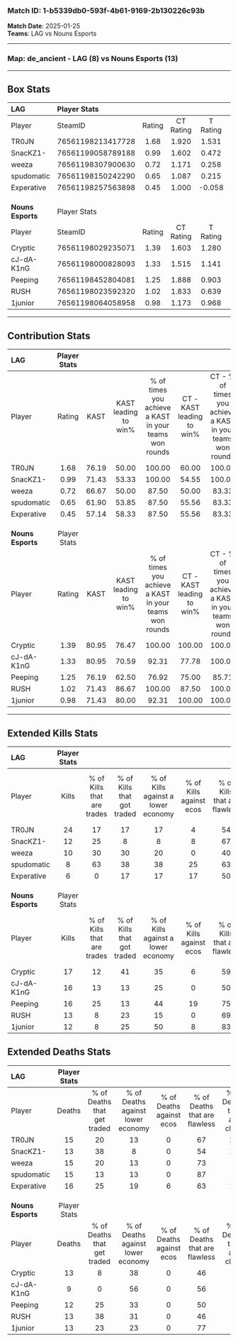 ### Match ID: 1-b5339db0-593f-4b61-9169-2b130226c93b  
**Match Date**: 2025-01-25  
**Teams**: LAG vs Nouns Esports  

---  

### **Map**: de_ancient - LAG (8) vs Nouns Esports (13)  
---  

## Box Stats  

| **LAG**           | Player Stats      |        |           |          |       |       |       |         |        |      |     |
| :- | :- | :-: | :-: | :-: | :-: | :-: | :-: | :-: | :-: | :-: | :-: |
| Player            | SteamID           | Rating | CT Rating | T Rating | KAST  |  ADR  | Kills | Assists | Deaths | K/D  | HS% |
| TR0JN             | 76561198213417728 |  1.68  |   1.920   |  1.531   | 76.19 | 127.8 |  24   |    9    |   15   | 1.60 | 58  |
| SnacKZ1-          | 76561199058789188 |  0.99  |   1.602   |  0.472   | 71.43 | 70.2  |  12   |    3    |   13   | 0.92 | 50  |
| weeza             | 76561198307900630 |  0.72  |   1.171   |  0.258   | 66.67 | 42.8  |  10   |    1    |   15   | 0.67 | 40  |
| spudomatic        | 76561198150242290 |  0.65  |   1.087   |  0.215   | 61.90 | 51.7  |   8   |    4    |   15   | 0.53 | 12  |
| Experative        | 76561198257563898 |  0.45  |   1.000   |  -0.058  | 57.14 | 34.8  |   6   |    3    |   16   | 0.38 | 50  |
|                   |                   |        |           |          |       |       |       |         |        |      |     |
|                   |                   |        |           |          |       |       |       |         |        |      |     |
|                   |                   |        |           |          |       |       |       |         |        |      |     |
| **Nouns Esports** | Player Stats      |        |           |          |       |       |       |         |        |      |     |
| Player            | SteamID           | Rating | CT Rating | T Rating | KAST  |  ADR  | Kills | Assists | Deaths | K/D  | HS% |
| Cryptic           | 76561198029235071 |  1.39  |   1.603   |  1.280   | 80.95 | 102.6 |  17   |    9    |   13   | 1.31 | 64  |
| cJ-dA-K1nG        | 76561198000828093 |  1.33  |   1.515   |  1.141   | 80.95 | 70.1  |  16   |    4    |   9    | 1.78 | 37  |
| Peeping           | 76561198452804081 |  1.25  |   1.888   |  0.903   | 76.19 | 78.3  |  16   |    5    |   12   | 1.33 | 43  |
| RUSH              | 76561198023592320 |  1.02  |   1.833   |  0.639   | 71.43 | 64.8  |  13   |    6    |   13   | 1.00 | 23  |
| 1junior           | 76561198064058958 |  0.98  |   1.173   |  0.968   | 71.43 | 66.9  |  12   |    4    |   13   | 0.92 | 33  |
---  

## Contribution Stats  

| **LAG**           | Player Stats |       |                      |                                                        |                           |                                                             |                          |                                                            |
| :- | :-: | :-: | :-: | :-: | :-: | :-: | :-: | :-: |
| Player            |    Rating    | KAST  | KAST leading to win% | % of times you achieve a KAST in your teams won rounds | CT - KAST leading to win% | CT - % of times you achieve a KAST in your teams won rounds | T - KAST leading to win% | T - % of times you achieve a KAST in your teams won rounds |
| TR0JN             |     1.68     | 76.19 |        50.00         |                         100.00                         |           60.00           |                           100.00                            |          33.33           |                           100.00                           |
| SnacKZ1-          |     0.99     | 71.43 |        53.33         |                         100.00                         |           54.55           |                           100.00                            |          50.00           |                           100.00                           |
| weeza             |     0.72     | 66.67 |        50.00         |                         87.50                          |           50.00           |                            83.33                            |          50.00           |                           100.00                           |
| spudomatic        |     0.65     | 61.90 |        53.85         |                         87.50                          |           55.56           |                            83.33                            |          50.00           |                           100.00                           |
| Experative        |     0.45     | 57.14 |        58.33         |                         87.50                          |           55.56           |                            83.33                            |          66.67           |                           100.00                           |
|                   |              |       |                      |                                                        |                           |                                                             |                          |                                                            |
|                   |              |       |                      |                                                        |                           |                                                             |                          |                                                            |
|                   |              |       |                      |                                                        |                           |                                                             |                          |                                                            |
| **Nouns Esports** | Player Stats |       |                      |                                                        |                           |                                                             |                          |                                                            |
| Player            |    Rating    | KAST  | KAST leading to win% | % of times you achieve a KAST in your teams won rounds | CT - KAST leading to win% | CT - % of times you achieve a KAST in your teams won rounds | T - KAST leading to win% | T - % of times you achieve a KAST in your teams won rounds |
| Cryptic           |     1.39     | 80.95 |        76.47         |                         100.00                         |          100.00           |                           100.00                            |          60.00           |                           100.00                           |
| cJ-dA-K1nG        |     1.33     | 80.95 |        70.59         |                         92.31                          |           77.78           |                           100.00                            |          62.50           |                           83.33                            |
| Peeping           |     1.25     | 76.19 |        62.50         |                         76.92                          |           75.00           |                            85.71                            |          50.00           |                           66.67                            |
| RUSH              |     1.02     | 71.43 |        86.67         |                         100.00                         |           87.50           |                           100.00                            |          85.71           |                           100.00                           |
| 1junior           |     0.98     | 71.43 |        80.00         |                         92.31                          |          100.00           |                           100.00                            |          62.50           |                           83.33                            |
---  

## Extended Kills Stats  

| **LAG**           | Player Stats |                            |                            |                                    |                         |                              |                                 |                                       |                    |           |
| :- | :-: | :-: | :-: | :-: | :-: | :-: | :-: | :-: | :-: | :-: |
| Player            |    Kills     | % of Kills that are trades | % of Kills that got traded | % of Kills against a lower economy | % of Kills against ecos | % of Kills that are flawless | % of Kills that are close duels | % of Kills that are assisted by flash | Pistol Round Kills | AWP Kills |
| TR0JN             |      24      |             17             |             17             |                 17                 |            4            |              54              |                0                |                   0                   |         6          |     4     |
| SnacKZ1-          |      12      |             25             |             8              |                 8                  |            8            |              67              |                0                |                   0                   |         0          |     1     |
| weeza             |      10      |             30             |             30             |                 20                 |            0            |              40              |                0                |                   0                   |         0          |     0     |
| spudomatic        |      8       |             63             |             38             |                 38                 |           25            |              63              |               13                |                  25                   |         0          |     0     |
| Experative        |      6       |             0              |             17             |                 17                 |           17            |              50              |               17                |                   0                   |         0          |     1     |
|                   |              |                            |                            |                                    |                         |                              |                                 |                                       |                    |           |
|                   |              |                            |                            |                                    |                         |                              |                                 |                                       |                    |           |
|                   |              |                            |                            |                                    |                         |                              |                                 |                                       |                    |           |
| **Nouns Esports** | Player Stats |                            |                            |                                    |                         |                              |                                 |                                       |                    |           |
| Player            |    Kills     | % of Kills that are trades | % of Kills that got traded | % of Kills against a lower economy | % of Kills against ecos | % of Kills that are flawless | % of Kills that are close duels | % of Kills that are assisted by flash | Pistol Round Kills | AWP Kills |
| Cryptic           |      17      |             12             |             41             |                 35                 |            6            |              59              |                6                |                   6                   |         0          |     3     |
| cJ-dA-K1nG        |      16      |             13             |             13             |                 25                 |            0            |              50              |                6                |                   6                   |         0          |     0     |
| Peeping           |      16      |             25             |             13             |                 44                 |           19            |              75              |               13                |                   6                   |         0          |     0     |
| RUSH              |      13      |             8              |             23             |                 15                 |            0            |              69              |                8                |                  15                   |         0          |     2     |
| 1junior           |      12      |             8              |             25             |                 50                 |            8            |              83              |               17                |                   0                   |         8          |     1     |
## Extended Deaths Stats  

| **LAG**           | Player Stats |                             |                                   |                          |                               |                            |                           |               |
| :- | :-: | :-: | :-: | :-: | :-: | :-: | :-: | :-: |
| Player            |    Deaths    | % of Deaths that get traded | % of Deaths against lower economy | % of Deaths against ecos | % of Deaths that are flawless | % of Deaths that are close | % of Deaths while blinded | Deaths to AWP |
| TR0JN             |      15      |             20              |                13                 |            0             |              67               |             20             |             0             |       2       |
| SnacKZ1-          |      13      |             38              |                 8                 |            0             |              54               |             15             |            15             |       1       |
| weeza             |      15      |             20              |                13                 |            0             |              73               |             0              |            13             |       1       |
| spudomatic        |      15      |             13              |                13                 |            0             |              87               |             0              |             0             |       4       |
| Experative        |      16      |             25              |                19                 |            6             |              63               |             13             |             6             |       0       |
|                   |              |                             |                                   |                          |                               |                            |                           |               |
|                   |              |                             |                                   |                          |                               |                            |                           |               |
|                   |              |                             |                                   |                          |                               |                            |                           |               |
| **Nouns Esports** | Player Stats |                             |                                   |                          |                               |                            |                           |               |
| Player            |    Deaths    | % of Deaths that get traded | % of Deaths against lower economy | % of Deaths against ecos | % of Deaths that are flawless | % of Deaths that are close | % of Deaths while blinded | Deaths to AWP |
| Cryptic           |      13      |              8              |                38                 |            0             |              46               |             0              |             8             |       2       |
| cJ-dA-K1nG        |      9       |              0              |                56                 |            0             |              56               |             0              |            11             |       1       |
| Peeping           |      12      |             25              |                33                 |            0             |              50               |             8              |             0             |       1       |
| RUSH              |      13      |             38              |                31                 |            0             |              46               |             0              |             0             |       1       |
| 1junior           |      13      |             23              |                23                 |            0             |              77               |             8              |             0             |       1       |
